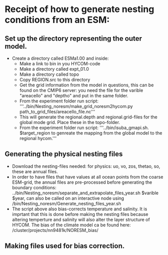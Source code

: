 # Receipt of how to generate nesting conditions from an ESM:

## Set up the directory representing the outer model.
- Create a directory called ESMa1.00 and inside:
  - Make a link to bin in you HYCOM-code
  - Make a directory called expt_01.0
  - Make a directory called topo
  - Copy REGION.src to this directory
  - Get the grid information from the model in questions, this can be found on the CMIP6 server: you need the file for the varible "areacello" and "deptho" and put in the same folder.
  - From the experiment folder run script:
    '''../bin/Nesting_noresm/make_grid_noresm2hycom.py path_to_grid_files/areacello_file.nc'''
  - This will generate the regional.depth and regional.grid-files for the global mode grid. Place these in the topo-folder.
  - From the experiment folder run script:
    '''../bin/isuba_gmapi.sh. $target_region to genreate the mapping from the global model to the regional hycom.'''
		
		
## Generating the physical nesting files
- Download the nesting-files needed: for physics: uo, vo, zos, thetao, so, these are annual files.
- In order to have files that have values at all ocean points from the coarse ESM-grid, the annual files are pre-processed before generating the boundary conditions: ../bin/Nesting_noresm/separate_and_extrapolate_files_year.sh  $varible $year, can also be called on an interactive node using  /bin/Nesting_noresm/Generate_nesting_files_year.sh
- The script above also bias-corrects temperature and salinity.  It is imprtant that this is done before making the nesting files because altering temperture and salinity will also alter the layer structure of HYCOM. The bias of the climate model ca be found here: /cluster/projects/nn9481k/NORESM_bias/

## Making files used for bias correction.


